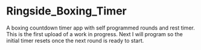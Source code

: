 # Ringside_Boxing_Timer
A boxing countdown timer app with self programmed rounds and rest timer. This is the first upload of a work in progress. Next I will program so the initial timer resets once the next round is ready to start.
